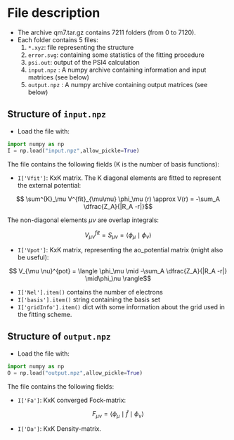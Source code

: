 # File description

- The archive qm7.tar.gz contains 7211 folders (from 0 to 7120). 
- Each folder contains 5 files:
    1. ``*.xyz``: file representing the structure
    2. ``error.svg``: containing some statistics of the fitting procedure 
    3. ``psi.out``: output of the PSI4 calculation 
    4. ``input.npz`` : A numpy archive containing information and input matrices (see below)
    5. ``output.npz`` : A numpy archive containing output matrices (see below)

## Structure of ``input.npz``
- Load the file with:
```python
import numpy as np
I = np.load("input.npz",allow_pickle=True)
```
The file contains the following fields (K is the number of basis functions):
- ``I['Vfit']``: KxK matrix. The K diagonal elements are fitted to represent the external potential:
```math
    \sum^{K}_\mu V^{fit}_{\mu\mu} \phi_\mu (r) \approx V(r) = -\sum_A \dfrac{Z_A}{|R_A -r|}
```
The non-diagonal elements $\mu \nu$ are overlap integrals:
```math
    V^{fit}_{\mu \nu} = S_{\mu \nu} = \langle \phi_\mu \mid \phi_\nu \rangle
```
- ``I['Vpot']``: KxK matrix, representing the ao_potential matrix (might also be useful):
```math
 V_{\mu \nu}^{pot} = \langle \phi_\mu \mid -\sum_A \dfrac{Z_A}{|R_A -r|} \mid\phi_\nu \rangle
``` 
- ``I['Nel'].item()`` contains the number of electrons
- ``I['basis'].item()`` string containing the basis set
- ``I['gridInfo'].item()`` dict with some information about the grid used in the fitting scheme.


## Structure of ``output.npz``
- Load the file with:
```python
import numpy as np
O = np.load("output.npz",allow_pickle=True)
```
The file contains the following fields:
- ``I['Fa']``: KxK converged Fock-matrix:
```math
F_{\mu \nu } = \langle \phi_\mu \mid \hat{f} \mid\phi_\nu \rangle
```
- ``I['Da']``: KxK Density-matrix.
